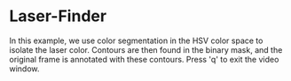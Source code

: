 # Laser-Finder
In this example, we use color segmentation in the HSV color space to isolate the laser color. Contours are then found in the binary mask, and the original frame is annotated with these contours. Press 'q' to exit the video window.
